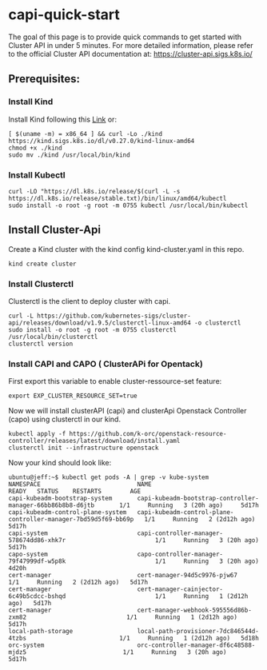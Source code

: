 # capi-quick-start

The goal of this page is to provide quick commands to get started with Cluster API in under 5 minutes.
For more detailed information, please refer to the official Cluster API documentation at: https://cluster-api.sigs.k8s.io/

## Prerequisites:

### Install Kind

Install Kind following this [Link](../kind/kind-quick-start.md) or: 

```
[ $(uname -m) = x86_64 ] && curl -Lo ./kind https://kind.sigs.k8s.io/dl/v0.27.0/kind-linux-amd64
chmod +x ./kind
sudo mv ./kind /usr/local/bin/kind
```

### Install Kubectl


```
curl -LO "https://dl.k8s.io/release/$(curl -L -s https://dl.k8s.io/release/stable.txt)/bin/linux/amd64/kubectl
sudo install -o root -g root -m 0755 kubectl /usr/local/bin/kubectl

```

## Install Cluster-Api

Create a Kind cluster with the kind config kind-cluster.yaml in this repo.
```
kind create cluster
```

### Install Clusterctl

Clusterctl is the client to deploy cluster with capi.

```
curl -L https://github.com/kubernetes-sigs/cluster-api/releases/download/v1.9.5/clusterctl-linux-amd64 -o clusterctl
sudo install -o root -g root -m 0755 clusterctl /usr/local/bin/clusterctl
clusterctl version
```

### Install CAPI and CAPO ( ClusterAPi for Opentack)

First export this variable to enable cluster-ressource-set feature:

```
export EXP_CLUSTER_RESOURCE_SET=true
```

Now we will install clusterAPI (capi)  and clusterApi Openstack Controller (capo) using clusterctl in our kind.

```
kubectl apply -f https://github.com/k-orc/openstack-resource-controller/releases/latest/download/install.yaml
clusterctl init --infrastructure openstack
```

Now your kind should look like:

```
ubuntu@jeff:~$ kubectl get pods -A | grep -v kube-system
NAMESPACE                           NAME                                                             READY   STATUS    RESTARTS        AGE
capi-kubeadm-bootstrap-system       capi-kubeadm-bootstrap-controller-manager-66bb86b8b8-d6jtb       1/1     Running   3 (20h ago)     5d17h
capi-kubeadm-control-plane-system   capi-kubeadm-control-plane-controller-manager-7bd59d5f69-bb69p   1/1     Running   2 (2d12h ago)   5d17h
capi-system                         capi-controller-manager-578674dd86-xhk7r                         1/1     Running   3 (20h ago)     5d17h
capo-system                         capo-controller-manager-79f47999df-w5p8k                         1/1     Running   3 (20h ago)     4d20h
cert-manager                        cert-manager-94d5c9976-pjw67                                     1/1     Running   2 (2d12h ago)   5d17h
cert-manager                        cert-manager-cainjector-6c49b5cdcc-bshqd                         1/1     Running   1 (2d12h ago)   5d17h
cert-manager                        cert-manager-webhook-595556d86b-zxm82                            1/1     Running   1 (2d12h ago)   5d17h
local-path-storage                  local-path-provisioner-7dc846544d-4tzbs                          1/1     Running   1 (2d12h ago)   5d18h
orc-system                          orc-controller-manager-df6c48588-mjdz5                           1/1     Running   3 (20h ago)     5d17h
```
